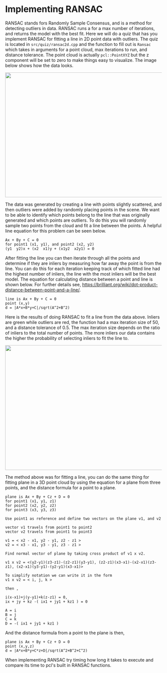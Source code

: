 # Implementing RANSAC

RANSAC stands fors Randomly Sample Consensus, and is a method for detecting outliers in data. RANSAC runs a for a max number of iterations, and returns the model with the best fit. Here we will do a quiz that has you implement RANSAC for fitting a line in 2D point data with outliers. The quiz is located in `src/quiz/ransac2d.cpp` and the function to fill out is `Ransac` which takes in arguments for a point cloud, max iterations to run, and distance tolerance. The point cloud is actually `pcl::PointXYZ` but the z component will be set to zero to make things easy to visualize. The image below shows how the data looks.

<img src="https://github.com/awbrown90/SensorFusionHighway/blob/master/media/ransac2d.png" width="700" height="400" />

The data was generated by creating a line with points slightly scattered, and then outliers were added by randomly placing points in the scene. We want to be able to identify which points belong to the line that was originally generated and which points are outliers. To do this you will randomly sample two points from the cloud and fit a line between the points. A helpful line equation for this problem can be seen below.

```
Ax + By + C = 0
for point1 (x1, y1), and point2 (x2, y2)
(y1  y2)x + (x2  x1)y + (x1y2  x2y1) = 0
```

After fitting the line you can then iterate through all the points and determine if they are inliers by measuring how far away the point is from the line. You can do this for each iteration keeping track of which fitted line had the highest number of inliers, the line with the most inliers will be the best model. The equation for calculating distance between a point and line is shown below. For further details see, https://brilliant.org/wiki/dot-product-distance-between-point-and-a-line/.

```
line is Ax + By + C = 0
point (x,y)
d = |A*x+B*y+C|/sqrt(A^2+B^2)
```

Here is the results of doing RANSAC to fit a line from the data above. Inliers are green while outliers are red, the function had a max iteration size of 50, and a distance tolerance of 0.5. The max iteration size depends on the ratio of inliers to the total number of points. The more inliers our data contains the higher the probability of selecting inliers to fit the line to.

<img src="https://github.com/awbrown90/SensorFusionHighway/blob/master/media/ransac2dFitted.png" width="700" height="400" />

The method above was for fitting a line, you can do the same thing for fitting plane in a 3D point cloud by using the equation for a plane from three points, and the distance formula for a point to a plane.

```
plane is Ax + By + Cz + D = 0
for point1 (x1, y1, z1)
for point2 (x2, y2, z2)
for point3 (x3, y3, z3)

Use point1 as reference and define two vectors on the plane v1, and v2

vector v1 travels from point1 to point2
vector v2 travels from point1 to point3

v1 = < x2 - x1, y2 - y1, z2 - z1 >
v2 = < x3 - x1, y3 - y1, z3 - z1 >

Find normal vector of plane by taking cross product of v1 x v2.

v1 x v2 = <(y2-y1)(z3-z1)-(z2-z1)(y3-y1), (z2-z1)(x3-x1)-(x2-x1)(z3-z1), (x2-x1)(y3-y1)-(y2-y1)(x3-x1)>

To simplify notation we can write it in the form 
v1 x v2 = < i, j, k >

then ,

i(x-x1)+j(y-y1)+k(z-z1) = 0,
ix + jy + kz -( ix1 + jy1 + kz1 ) = 0

A = i
B = j
C = k
D = -( ix1 + jy1 + kz1 )
```

And the distance formula from a point to the plane is then,


```
plane is Ax + By + Cz + D = 0
point (x,y,z)
d = |A*x+B*y+C*z+D|/sqrt(A^2+B^2+C^2)
```

When implementing RANSAC try timing how long it takes to execute and compare its time to pcl's built in RANSAC functions.


